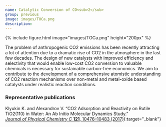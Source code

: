 ```yaml
---
name: Catalytic Conversion of CO<sub>2</sub>
group: previous
image: images/TOCa.png
description: 
---
```


{%
  include figure.html
  image="images/TOCa.png"
  height="200px"
%}

The problem of anthropogenic CO2 emissions has been recently attracting a lot of attention due to a dramatic rise of CO2 in the atmosphere in the last few decades. The design of new catalysts with improved efficiency and selectivity that would enable low-cost CO2 conversion to valuable chemicals is necessary for sustainable carbon-free economics. We aim to contribute to the development of a comprehensive atomistic understanding of CO2 reaction mechanisms over non-metal and metal-oxide based catalysts under realistic reaction conditions.

### Representative publications

Klyukin K. and Alexandrov V. “CO2 Adsorption and Reactivity on Rutile TiO2(110) in Water: An Ab Initio Molecular Dynamics Study.”  
[_Journal of Physical Chemistry C_ __121__, 10476–10483 (2017)](https://pubs.acs.org/doi/abs/10.1021/acs.jpcc.7b02777){:target="_blank"}
